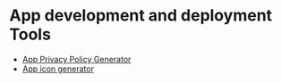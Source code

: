 # App development and deployment Tools

* [App Privacy Policy Generator](https://app-privacy-policy-generator.firebaseapp.com/)
* [App icon generator](https://appicon.co/)

